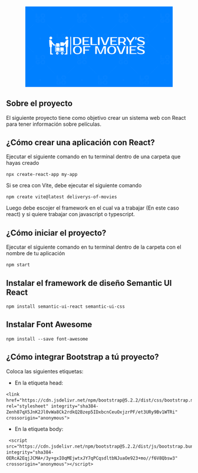 <p align="center"><a target="_blank"><img src="img/logo.PNG" width="400"></a></p>

## Sobre el proyecto

El siguiente proyecto tiene como objetivo crear un sistema web con React para tener información sobre películas. 

## ¿Cómo crear una aplicación con React?

Ejecutar el siguiente comando en tu terminal dentro de una carpeta que hayas creado

```
npx create-react-app my-app
```

Si se crea con Vite, debe ejecutar el siguiente comando

```
npm create vite@latest deliverys-of-movies
```
Luego debe escojer el framework en el cual va a trabajar (En este caso react) y si quiere trabajar con javascript o typescript.

## ¿Cómo iniciar el proyecto?

Ejecutar el siguiente comando en tu terminal dentro de la carpeta con el nombre de tu aplicación

```
npm start
```

## Instalar el framework de diseño Semantic UI React

```
npm install semantic-ui-react semantic-ui-css
```

## Instalar Font Awesome

```
npm install --save font-awesome
```

## ¿Cómo integrar Bootstrap a tú proyecto?

Coloca las siguientes etiquetas:

- En la etiqueta head:

```
<link href="https://cdn.jsdelivr.net/npm/bootstrap@5.2.2/dist/css/bootstrap.min.css" rel="stylesheet" integrity="sha384-Zenh87qX5JnK2Jl0vWa8Ck2rdkQ2Bzep5IDxbcnCeuOxjzrPF/et3URy9Bv1WTRi" crossorigin="anonymous">
```

- En la etiqueta body:

```
 <script src="https://cdn.jsdelivr.net/npm/bootstrap@5.2.2/dist/js/bootstrap.bundle.min.js" integrity="sha384-OERcA2EqjJCMA+/3y+gxIOqMEjwtxJY7qPCqsdltbNJuaOe923+mo//f6V8Qbsw3" crossorigin="anonymous"></script>
```
